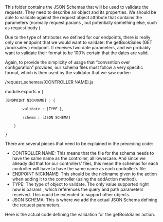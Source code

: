 This folder contains the JSON Schemas that will be used to validate the requests. They need to describe an
object and its properties. We should be able to validate against the request object attribute that contains the
parameters (normally request.params , but potentially something else, such as request.body ).

Due to the type of attributes we defined for our endpoints, there is really only one endpoint that we
would want to validate: the getBookSales (GET /booksales ) endpoint. It receives two date parameters, and
we probably want to validate their format to be 100% certain that the dates are valid.

Again, to provide the simplicity of usage that “convention over configuration” provides, our schema files
must follow a very specific format, which is then used by the validator that we saw earlier:

/request_schemas/[CONTROLLER NAME].js

module.exports = {
    
    [ENDPOINT NICKNAME] : {
        
            validate : [TYPE ],
            
            schema : [JSON SCHEMA]
            
        }
        
    }
    

There are several pieces that need to be explained in the preceding code:
- CONTROLLER NAME: This means that the file for the schema needs to have the
same name as the controller, all lowercase. And since we already did that for our
controllers’ files, this mean the schemas for each controller will have to have the
same name as each controller’s file.
- ENDPOINT NICKNAME: This should be the nickname given to the action when
adding it to the controller (using the addAction method).
- TYPE: The type of object to validate. The only value supported right now is params ,
which references the query and path parameters received. This could be extended to
support other objects.
- JSON SCHEMA: This is where we add the actual JSON Schema defining the request
parameters.

Here is the actual code defining the validation for the getBookSales action.
